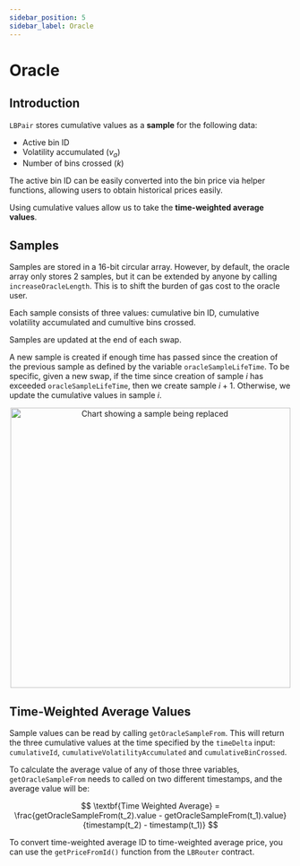 ```yaml
---
sidebar_position: 5
sidebar_label: Oracle
---
```


# Oracle

## Introduction

`LBPair` stores cumulative values as a **sample** for the following data:

- Active bin ID
- Volatility accumulated ($v_a$)
- Number of bins crossed ($k$)

The active bin ID can be easily converted into the bin price via helper functions, allowing users to obtain historical prices easily.

Using cumulative values allow us to take the **time-weighted average values**.

## Samples

Samples are stored in a 16-bit circular array. However, by default, the oracle array only stores 2 samples, but it can be extended by anyone by calling `increaseOracleLength`. This is to shift the burden of gas cost to the oracle user.

Each sample consists of three values: cumulative bin ID, cumulative volatility accumulated and cumultive bins crossed.

Samples are updated at the end of each swap.

A new sample is created if enough time has passed since the creation of the previous sample as defined by the variable `oracleSampleLifeTime`. To be specific, given a new swap, if the time since creation of sample $i$ has exceeded `oracleSampleLifeTime`, then we create sample $i+1$. Otherwise, we update the cumulative values in sample $i$.

<p align="center">
  <img src="/img/sample_array.png" alt="Chart showing a sample being replaced" width="500px" />
</p>

## Time-Weighted Average Values

Sample values can be read by calling `getOracleSampleFrom`. This will return the three cumulative values at the time specified by the `timeDelta` input: `cumulativeId`, `cumulativeVolatilityAccumulated` and `cumulativeBinCrossed`.

To calculate the average value of any of those three variables, `getOracleSampleFrom` needs to called on two different timestamps, and the average value will be:

$$
\textbf{Time Weighted Average}  = \frac{getOracleSampleFrom(t_2).value - getOracleSampleFrom(t_1).value}{timestamp(t_2) - timestamp(t_1)}
$$

To convert time-weighted average ID to time-weighted average price, you can use the `getPriceFromId()` function from the `LBRouter` contract.
